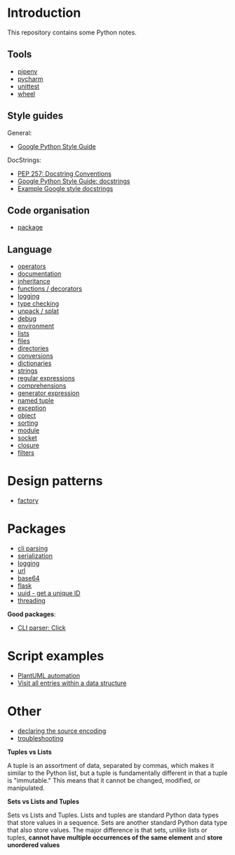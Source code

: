 # Introduction

This repository contains some Python notes.

## Tools

* [pipenv](pipenv.md)
* [pycharm](pycharm.md)
* [unittest](unittest.md)
* [wheel](https://github.com/denis-beurive/pywheel)

## Style guides

General:

* [Google Python Style Guide](https://github.com/google/styleguide/blob/gh-pages/pyguide.md)

DocStrings:

* [PEP 257: Docstring Conventions](https://www.python.org/dev/peps/pep-0257/)
* [Google Python Style Guide: docstrings](https://github.com/google/styleguide/blob/gh-pages/pyguide.md#381-docstrings)
* [Example Google style docstrings](https://gist.github.com/candlewill/fce04bb26d402288cd02f09bd4f5f562)

## Code organisation

* [package](package.md)

## Language

* [operators](operators.md)
* [documentation](documentation.md)
* [inheritance](inheritance.md)
* [functions / decorators](function.md)
* [logging](logging.md)
* [type checking](type_checks.md)
* [unpack / splat](unpack.md)
* [debug](debug.md)
* [environment](environment.md)
* [lists](lists.md)
* [files](files.md)
* [directories](directories.md)
* [conversions](conversions.md)
* [dictionaries](dictionaries.md)
* [strings](strings.md)
* [regular expressions](regex.md)
* [comprehensions](comprehensions.md)
* [generator expression](generator_expression.md)
* [named tuple](namedtuple.md)
* [exception](exception.md)
* [object](object.md)
* [sorting](sorting.md)
* [module](module.md)
* [socket](socket.md)
* [closure](code/closure.py)
* [filters](code/filters.py)

# Design patterns

* [factory](factory.md)

# Packages

* [cli parsing](cli-parsing.md)
* [serialization](serialization.md)
* [logging](logging.md)
* [url](url.md)
* [base64](base64.md)
* [flask](flask.md)
* [uuid - get a unique ID](uniqid.md)
* [threading](lock.md)

**Good packages**:

* [CLI parser: Click](https://click.palletsprojects.com/en/7.x/)

# Script examples

* [PlantUML automation](code/plantuml_automation.py)
* [Visit all entries within a data structure](code/data_walk.py)

# Other

* [declaring the source encoding](encoding.md)
* [troubleshooting](troubleshooting.md)

**Tuples vs Lists**

A tuple is an assortment of data, separated by commas, which makes it similar to the Python list, but a tuple is fundamentally different in that a tuple is "immutable." This means that it cannot be changed, modified, or manipulated. 

**Sets vs Lists and Tuples**

Sets vs Lists and Tuples. Lists and tuples are standard Python data types that store values in a sequence. Sets are another standard Python data type that also store values. The major difference is that sets, unlike lists or tuples, **cannot have multiple occurrences of the same element** and **store unordered values**



